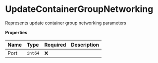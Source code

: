 # UpdateContainerGroupNetworking

Represents update container group networking parameters

**Properties**

| Name | Type    | Required | Description |
| :--- | :------ | :------- | :---------- |
| Port | `int64` | ❌       |             |
